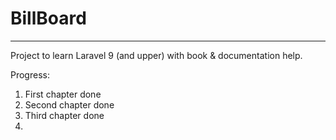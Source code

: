 # BillBoard
***
Project to learn Laravel 9 (and upper) with book & documentation help.

Progress:
1. First chapter done
2. Second chapter done
3. Third chapter done
4. 
